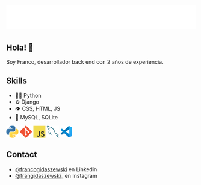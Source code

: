 <h1 align="center">
  <img src="https://raw.githubusercontent.com/gidaszewski/gidaszewski/main/name.svg" alt="Franco Gidaszewski" />
</h1>

## Hola! 👋
Soy Franco, desarrollador back end con 2 años de experiencia.

## Skills
- 👨‍💻 Python
- ⚙️ Django
- 👁️ CSS, HTML, JS
- 💽 MySQL, SQLite

<a href="https://www.python.org/" title="Python"><img src="python.png" /></a>
<a href="https://git-scm.com/" title="Git"><img src="git.png" /></a>
<a href="https://en.wikipedia.org/wiki/JavaScript" title="JavaScript"><img src="javascript.png" /></a>
<a href="https://www.mysql.com/" title="MySQL"><img src="mysql.png" /></a>
<a href="https://code.visualstudio.com/" title="Visual Studio Code"><img src="vscode.png" /></a>

## Contact
- [@francogidaszewski](https://www.linkedin.com/in/franco-gidaszewski/) en Linkedin
- [@frangidaszewski_](https://instagram.com/frangidaszewski_) en Instagram
